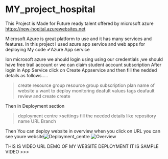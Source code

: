 # MY_project_hospital
This Project is Made for Future ready talent  offered by microsoft azure 
https://new-hopital.azurewebsites.net

Microsoft Azure is great platform to use and it has many services and features.
In this project I used azure app service and web apps for deploying My code 
✔Azure App service

Ion microsoft azure we ahould login using using our credentials ,we should have free trail account
or we can claim student account subscription
After login in App Service click on Create Appservice and then fill the nedded details
as follows.....
>create resource group
resource group
subscription plan
name of website u want to deploy
>monitoring 
deafult values
>tags 
deafault
>review and create
>create


Then in Deployment section 
>deployment centre >settings
fill the needed details like repository name
URL
Branch

Then You can deploy website
in overview when you click on URL you can see youre website![Deployment_centre](https://user-images.githubusercontent.com/77660544/150171059-41300d69-2975-445e-8178-cb08ff17159e.png)
![Overview](https://user-images.githubusercontent.com/77660544/150171071-62e27521-7e97-483f-b877-aa06a417f223.png)


THIS IS VIDEO URL DEMO OF MY WEBSITE DEPLOYMENT
IT IS SAMPLE VIDEO >>>


